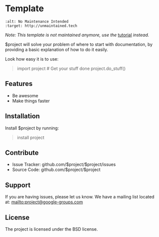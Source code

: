 # Template

```{image} http://unmaintained.tech/badge.svg
:alt: No Maintenance Intended
:target: http://unmaintained.tech
```

*Note: This template is not maintained anymore,
use the* [tutorial](https://github.com/readthedocs/tutorial-template/) *instead.*

\$project will solve your problem of where to start with documentation,
by providing a basic explanation of how to do it easily.

Look how easy it is to use:

> import project
> \# Get your stuff done
> project.do_stuff()

## Features

- Be awesome
- Make things faster

## Installation

Install \$project by running:

> install project

## Contribute

- Issue Tracker: github.com/\$project/\$project/issues
- Source Code: github.com/\$project/\$project

## Support

If you are having issues, please let us know.
We have a mailing list located at: <mailto:project@google-groups.com>

## License

The project is licensed under the BSD license.
